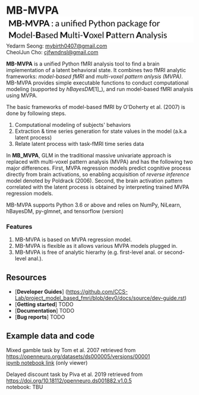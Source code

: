 # MB-MVPA <img src="https://github.com/CCS-Lab/project_model_based_fmri/blob/dev0/images/mbmvpa_logo.png" align="right" width="600px">

Yedarm Seong: mybirth0407@gmail.com<br>
CheolJun Cho: cjfwndnsl@gmail.com<br>

**MB-MVPA** is a unified Python fMRI analysis tool to find a brain implementation of a latent behavioral state.
It combines two fMRI analytic frameworks: *model-based fMRI* and *multi-voxel pattern anlysis (MVPA)*. MB-MVPA provides simple executable functions to conduct 
computational modeling (supported by *hBayesDM*[1]_), and run model-based fMRI analysis using MVPA. 

The basic frameworks of model-based fMRI by O'Doherty et al. (2007) is done by following steps.

1) Computational modeling of subjects' behaviors
2) Extraction & time series generation for state values in the model (a.k.a latent process)
3) Relate latent process with task-fMRI time series data

In **MB_MVPA**, GLM in the traditional massive univariate approach is replaced with multi-voxel pattern analysis (MVPA) and has the following two major differences. First, MVPA regression models predict cognitive process directly from brain activations, so enabling acquisition of *reverse inference* model denoted by Poldrack (2006). Second, the brain activation pattern correlated with the latent process is obtained by interpreting trained MVPA regression models.

MB-MVPA supports Python 3.6 or above and relies on NumPy, NiLearn, hBayesDM, py-glmnet, and tensorflow (version)

### Features

1. MB-MVPA is based on MVPA regression model.
2. MB-MVPA is flexible as it allows various MVPA models plugged in.
3. MB-MVPA is free of analytic hierarhy (e.g. first-level anal. or second-level anal.).

## Resources

- [**Developer Guides**] (https://github.com/CCS-Lab/project_model_based_fmri/blob/dev0/docs/source/dev-guide.rst)
- [**Getting started**] TODO 
- [**Documentation**] TODO 
- [**Bug reports**] TODO 

## Example data and code

Mixed gamble task by Tom et al. 2007 retrieved from https://openneuro.org/datasets/ds000005/versions/00001<br>
[ipynb notebook link](https://nbviewer.jupyter.org/gist/mybirth0407/58c2f854a8b8790acfb525abedd92571#file-tom_mvpa_model_based_fmri-ipynb) (only viewer)

Delayed discount task by Piva et al. 2019 retrieved from https://doi.org/10.18112/openneuro.ds001882.v1.0.5<br>
notebook: TBU
